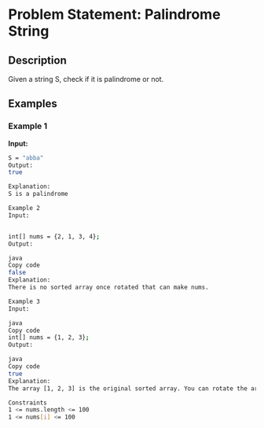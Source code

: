 # Problem Statement: Palindrome String

## Description

Given a string S, check if it is palindrome or not.

## Examples

### Example 1

**Input:**

```bash
S = "abba"
Output:
true

Explanation:
S is a palindrome

Example 2
Input:


int[] nums = {2, 1, 3, 4};
Output:

java
Copy code
false
Explanation:
There is no sorted array once rotated that can make nums.

Example 3
Input:

java
Copy code
int[] nums = {1, 2, 3};
Output:

java
Copy code
true
Explanation:
The array [1, 2, 3] is the original sorted array. You can rotate the array by x = 0 positions (i.e., no rotation) to make nums.

Constraints
1 <= nums.length <= 100
1 <= nums[i] <= 100
```
